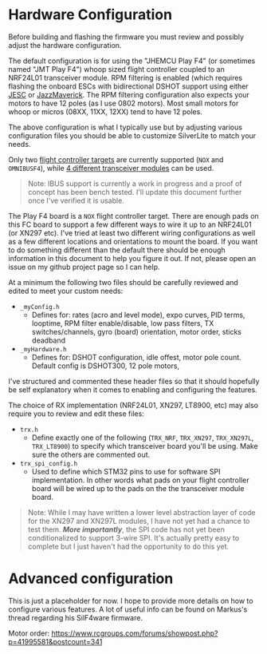 # Hardware Configuration

Before building and flashing the firmware you must review and possibly adjust the hardware configuration.

The default configuration is for using the "JHEMCU Play F4" (or sometimes named "JMT Play F4") whoop
sized flight controller coupled to an NRF24L01 transceiver module. RPM filtering is enabled (which
requires flashing the onboard ESCs with bidirectional DSHOT support using either [JESC](https://jflight.net/) or [JazzMaverick](https://github.com/JazzMaverick/BLHeli/tree/JazzMaverick-patch-1/BLHeli_S%20SiLabs).
The RPM filtering configuration also expects your motors to have 12 poles (as I use 0802
motors). Most small motors for whoop or micros (08XX, 11XX, 12XX) tend to have 12 poles.

The above configuration is what I typically use but by adjusting various configuration files you should be
able to customize SilverLite to match your needs.

Only two [flight controller targets](Targets.md) are currently supported (`NOX` and `OMNIBUSF4`), while
[4 different transceiver modules](Transceiver.md) can be used. 

> Note: IBUS support is currently a work in progress and a proof of concept has been bench tested. I'll update this
document further once I've verified it is usable.

The Play F4 board is a `NOX` flight controller target. There are enough pads on this FC board to support a few different ways to wire it up to
an NRF24L01 (or XN297 etc). I've tried at least two different wiring configurations as well as a few different
locations and orientations to mount the board. If you want to do something different than the default
there should be enough information in this document to help you figure it out. If not, please open an issue on my github project page so I can help.

At a minimum the following two files should be carefully reviewed and edited to meet your custom needs:

* `_myConfig.h`
    * Defines for: rates (acro and level mode), expo curves, PID terms, looptime, RPM filter enable/disable, low pass filters, TX switches/channels, gyro (board) orientation, motor order, sticks deadband
* `_myHardware.h`
    * Defines for: DSHOT configuration, idle offest, motor pole count. Default config is DSHOT300, 12 pole motors, 

I've structured and commented these header files so that it should hopefully be self explanatory when it comes to
enabling and configuring the features.

The choice of RX implementation (NRF24L01, XN297, LT8900, etc) may also require you to review and edit
these files:

* `trx.h`
    * Define exactly one of the following (`TRX_NRF`, `TRX_XN297`, `TRX_XN297L`, `TRX_LT8900`) to specify which transceiver board you'll be using. Make sure the others are commented out.
* `trx_spi_config.h`
    * Used to define which STM32 pins to use for software SPI implementation. In other words what pads on your flight controller board
    will be wired up to the pads on the the transceiver module board.

> Note: While I may have written a lower level abstraction layer of code for the XN297 and XN297L modules, I have not yet had a chance to test them. ***More importantly***, the SPI code has not yet been conditionalized to support 3-wire SPI. It's actually pretty easy to complete but I just haven't had the opportunity to do this yet.

# Advanced configuration

This is just a placeholder for now. I hope to provide more details on how to configure various features. A lot of useful info can be found
on Markus's thread regarding his SilF4ware firmware.

Motor order: https://www.rcgroups.com/forums/showpost.php?p=41995581&postcount=341
